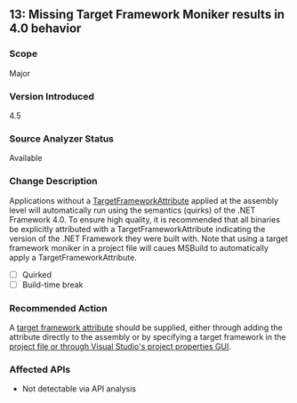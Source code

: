 ## 13: Missing Target Framework Moniker results in 4.0 behavior

### Scope
Major

### Version Introduced
4.5

### Source Analyzer Status
Available

### Change Description
Applications without a [TargetFrameworkAttribute](https://msdn.microsoft.com/en-us/library/system.runtime.versioning.targetframeworkattribute(v=vs.110).aspx) applied at the assembly level will automatically run using the semantics (quirks) of the .NET Framework 4.0. To ensure high quality, it is recommended that all binaries be explicitly attributed with a TargetFrameworkAttribute indicating the version of the .NET Framework they were built with. Note that using a target framework moniker in a project file will caues MSBuild to automatically apply a TargetFrameworkAttribute.

- [ ] Quirked
- [ ] Build-time break

### Recommended Action
A [target framework attribute](https://msdn.microsoft.com/en-us/library/system.runtime.versioning.targetframeworkattribute(v=vs.110).aspx) should be supplied, either through adding the attribute directly to the assembly or by specifying a target framework in the [project file or through Visual Studio's project properties GUI](http://blogs.msdn.com/b/visualstudio/archive/2010/05/19/visual-studio-managed-multi-targeting-part-1-concepts-target-framework-moniker-target-framework.aspx).

### Affected APIs
* Not detectable via API analysis
